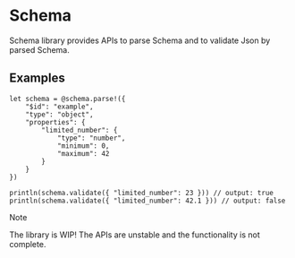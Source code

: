 # Schema

Schema library provides APIs to parse Schema and to validate Json by parsed Schema.

## Examples

```moonbit
let schema = @schema.parse!({
    "$id": "example",
    "type": "object",
    "properties": {
        "limited_number": {
            "type": "number",
            "minimum": 0,
            "maximum": 42
        }
    }
})

println(schema.validate({ "limited_number": 23 })) // output: true
println(schema.validate({ "limited_number": 42.1 })) // output: false
```

> [!note]
> The library is WIP!
> The APIs are unstable and the functionality is not complete.
